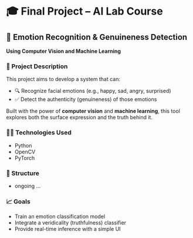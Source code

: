 # 🎓 Final Project – AI Lab Course

## 🤖 Emotion Recognition & Genuineness Detection

**Using Computer Vision and Machine Learning**

### 📌 Project Description

This project aims to develop a system that can:

- 🔍 Recognize facial emotions (e.g., happy, sad, angry, surprised)
- ✅ Detect the authenticity (genuineness) of those emotions

Built with the power of **computer vision** and **machine learning**, this tool explores both the surface expression and the truth behind it.

### 👨‍💻 Technologies Used

- Python
- OpenCV
- PyTorch

### 📁 Structure

- ongoing ...

### 📈 Goals

- Train an emotion classification model
- Integrate a veridicality (truthfulness) classifier
- Provide real-time inference with a simple UI

